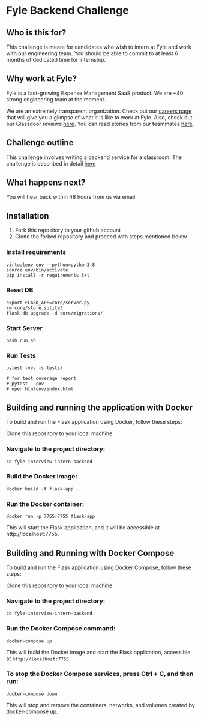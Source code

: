 # Fyle Backend Challenge

## Who is this for?

This challenge is meant for candidates who wish to intern at Fyle and work with our engineering team. You should be able to commit to at least 6 months of dedicated time for internship.

## Why work at Fyle?

Fyle is a fast-growing Expense Management SaaS product. We are ~40 strong engineering team at the moment. 

We are an extremely transparent organization. Check out our [careers page](https://careers.fylehq.com) that will give you a glimpse of what it is like to work at Fyle. Also, check out our Glassdoor reviews [here](https://www.glassdoor.co.in/Reviews/Fyle-Reviews-E1723235.htm). You can read stories from our teammates [here](https://stories.fylehq.com).


## Challenge outline

This challenge involves writing a backend service for a classroom. The challenge is described in detail [here](./Application.md)


## What happens next?

You will hear back within 48 hours from us via email. 


## Installation

1. Fork this repository to your github account
2. Clone the forked repository and proceed with steps mentioned below

### Install requirements

```
virtualenv env --python=python3.8
source env/bin/activate
pip install -r requirements.txt
```
### Reset DB

```
export FLASK_APP=core/server.py
rm core/store.sqlite3
flask db upgrade -d core/migrations/
```
### Start Server

```
bash run.sh
```
### Run Tests

```
pytest -vvv -s tests/

# for test coverage report
# pytest --cov
# open htmlcov/index.html
```

## Building and running the application with Docker
To build and run the Flask application using Docker, follow these steps:

Clone this repository to your local machine.
### Navigate to the project directory:
`cd fyle-interview-intern-backend`


### Build the Docker image:
`docker build -t flask-app .`

### Run the Docker container:
`docker run -p 7755:7755 flask-app`

This will start the Flask application, and it will be accessible at http://localhost:7755.


## Building and Running with Docker Compose
To build and run the Flask application using Docker Compose, follow these steps:

Clone this repository to your local machine.
### Navigate to the project directory:
`cd fyle-interview-intern-backend`

### Run the Docker Compose command: 
`docker-compose up` 

This will build the Docker image and start the Flask application, accessible at `http://localhost:7755`.

### To stop the Docker Compose services, press Ctrl + C, and then run:
`docker-compose down` 

This will stop and remove the containers, networks, and volumes created by docker-compose up.

